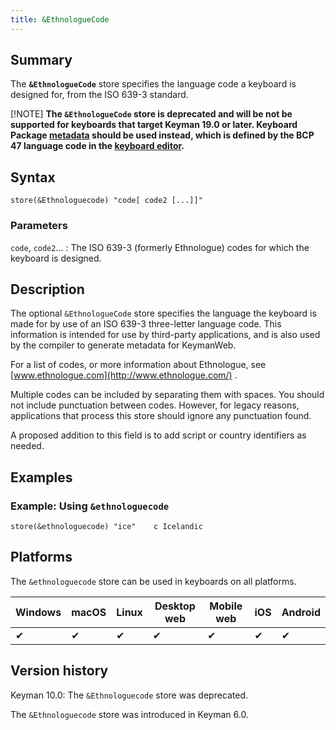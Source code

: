 ```yaml
---
title: &EthnologueCode
---
```


## Summary

The **`&EthnologueCode`** store specifies the language code a keyboard
is designed for, from the ISO 639-3 standard.

[!NOTE]
**The `&EthnologueCode` store is deprecated and will be not be supported for
keyboards that target Keyman 19.0 or later. Keyboard Package
[metadata](/developer/current-version/reference/file-types/metadata#obj-language)
should be used instead, which is defined by the BCP 47 language code in
the [keyboard
editor](/developer/current-version/context/keyboard-editor#details).**

## Syntax

``` keyman
store(&Ethnologuecode) "code[ code2 [...]]"
```

### Parameters

`code`, `code2`...
:   The ISO 639-3 (formerly Ethnologue) codes for which the keyboard is
    designed.

## Description

The optional `&EthnologueCode` store specifies the language the keyboard
is made for by use of an ISO 639-3 three-letter language code. This
information is intended for use by third-party applications, and is also
used by the compiler to generate metadata for KeymanWeb.

For a list of codes, or more information about Ethnologue, see
[www.ethnologue.com](http://www.ethnologue.com/)
.

Multiple codes can be included by separating them with spaces. You
should not include punctuation between codes. However, for legacy
reasons, applications that process this store should ignore any
punctuation found.

A proposed addition to this field is to add script or country
identifiers as needed.

## Examples

### Example: Using `&ethnologuecode`

```
store(&ethnologuecode) "ice"    c Icelandic
```

## Platforms

The `&ethnologuecode` store can be used in keyboards on all platforms.

| Windows | macOS | Linux | Desktop web | Mobile web | iOS | Android |
|---------|-------|-------|-------------|------------|-----|---------|
| ✔       | ✔     | ✔     | ✔           | ✔          | ✔   | ✔       |

## Version history

Keyman 10.0: The `&Ethnologuecode` store was deprecated.

The `&Ethnologuecode` store was introduced in Keyman 6.0.
